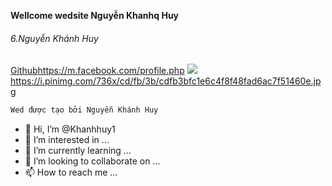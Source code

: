 **Wellcome wedsite Nguyễn Khanhq Huy**
###### 6.Nguyễn Khánh Huy
[Github](https://github.com)https://m.facebook.com/profile.php
<img src="link_anh_cua_ban">https://i.pinimg.com/736x/cd/fb/3b/cdfb3bfc1e6c4f8f48fad6ac7f51460e.jpg
```sh
Wed được tạo bởi Nguyễn Khánh Huy
```


- 👋 Hi, I’m @Khanhhuy1
- 👀 I’m interested in ...
- 🌱 I’m currently learning ...
- 💞️ I’m looking to collaborate on ...
- 📫 How to reach me ...

<!---
Khanhhuy1/Khanhhuy1 is a ✨ special ✨ repository because its `README.md` (this file) appears on your GitHub profile.
You can click the Preview link to take a look at your changes.
--->
